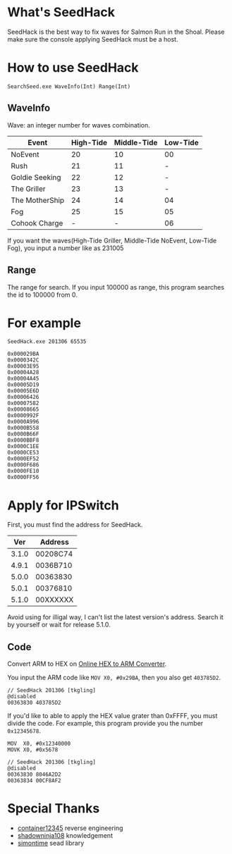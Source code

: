 # What's SeedHack
SeedHack is the best way to fix waves for Salmon Run in the Shoal. Please make sure the console applying SeedHack must be a host.

# How to use SeedHack

`SearchSeed.exe WaveInfo(Int) Range(Int)`

## WaveInfo
Wave: an integer number for waves combination.

| Event | High-Tide | Middle-Tide | Low-Tide |
| --- |---|---|---|
| NoEvent | 20  | 10  | 00 |
| Rush | 21 | 11 | - |
| Goldie Seeking | 22  | 12 | - |
| The Griller | 23  | 13  | - |
| The MotherShip | 24  | 14  | 04 |
| Fog | 25  | 15  | 05  |
| Cohook Charge | -  | -  | 06 |

If you want the waves(High-Tide Griller, Middle-Tide NoEvent, Low-Tide Fog), you input a number like as 231005

## Range

The range for search. If you input 100000 as range, this program searches the id to 100000 from 0.

# For example 

`SeedHack.exe 201306 65535`

```
0x000029BA
0x0000342C
0x00003E95
0x00004A28
0x00004A45
0x00005D19
0x00005E6D
0x00006426
0x00007582
0x00008665
0x0000992F
0x0000A996
0x0000B558
0x0000B66F
0x0000BBF8
0x0000C1EE
0x0000CE53
0x0000EF52
0x0000F686
0x0000FE10
0x0000FF56
```

# Apply for IPSwitch

First, you must find the address for SeedHack.

| Ver | Address |
| --- |---|
| 3.1.0| 00208C74|
| 4.9.1| 0036B710 |
| 5.0.0 | 00363830 |
| 5.0.1 | 00376810 |
| 5.1.0 | 00XXXXXX |

Avoid using for illigal way, I can't list the latest version's address. Search it by yourself or wait for release 5.1.0.

## Code
Convert ARM to HEX on [Online HEX to ARM Converter](http://armconverter.com/).

You input the ARM code like `MOV X0, #0x29BA`, then you also get `403785D2`.

```
// SeedHack 201306 [tkgling]
@disabled
00363830 403785D2
```

If you'd like to able to apply the HEX value grater than 0xFFFF, you must divide the code. For example, this program provide you the number `0x12345678`. 

```
MOV  X0, #0x12340000
MOVK X0, #0x5678
```

```
// SeedHack 201306 [tkgling]
@disabled
00363830 8046A2D2
00363834 00CF8AF2
```

# Special Thanks
* [container12345](https://twitter.com/container12345) reverse engineering
* [shadowninja108](https://github.com/shadowninja108) knowledgement
* [simontime](https://github.com/simontime) sead library

